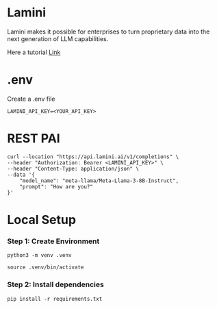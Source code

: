 # Lamini

Lamini makes it possible for enterprises to turn proprietary data into the next generation of LLM capabilities.

Here a tutorial [Link](https://learn.deeplearning.ai/courses/finetuning-large-language-models)

# .env

Create a .env file
```.env
LAMINI_API_KEY=<YOUR_API_KEY>
```

# REST PAI

```curl
curl --location "https://api.lamini.ai/v1/completions" \
--header "Authorization: Bearer <LAMINI_API_KEY>" \
--header "Content-Type: application/json" \
--data '{
    "model_name": "meta-llama/Meta-Llama-3-8B-Instruct",
    "prompt": "How are you?"
}'
```

# Local Setup

### Step 1: Create Environment

```command
python3 -m venv .venv
```
```command
source .venv/bin/activate
```

### Step 2: Install dependencies

```command
pip install -r requirements.txt
```